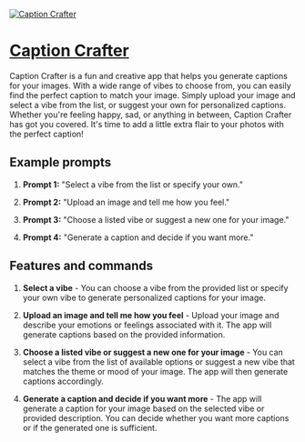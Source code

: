 [![Caption Crafter](https://files.oaiusercontent.com/file-4bTXvob6sQP6pNRrUhVkRONK?se=2123-10-17T22%3A22%3A45Z&sp=r&sv=2021-08-06&sr=b&rscc=max-age%3D31536000%2C%20immutable&rscd=attachment%3B%20filename%3D20e07012-66af-405a-9c07-acb101706891.png&sig=c6wFYywn6FPLYX9cc4Shcpg0qh837orgG7eSOFmwJVk%3D)](https://chat.openai.com/g/g-1Ez3nT6uP-caption-crafter)

# [Caption Crafter](https://chat.openai.com/g/g-1Ez3nT6uP-caption-crafter)

Caption Crafter is a fun and creative app that helps you generate captions for your images. With a wide range of vibes to choose from, you can easily find the perfect caption to match your image. Simply upload your image and select a vibe from the list, or suggest your own for personalized captions. Whether you're feeling happy, sad, or anything in between, Caption Crafter has got you covered. It's time to add a little extra flair to your photos with the perfect caption!

## Example prompts

1. **Prompt 1:** "Select a vibe from the list or specify your own."

2. **Prompt 2:** "Upload an image and tell me how you feel."

3. **Prompt 3:** "Choose a listed vibe or suggest a new one for your image."

4. **Prompt 4:** "Generate a caption and decide if you want more."

## Features and commands

1. **Select a vibe** - You can choose a vibe from the provided list or specify your own vibe to generate personalized captions for your image.

2. **Upload an image and tell me how you feel** - Upload your image and describe your emotions or feelings associated with it. The app will generate captions based on the provided information.

3. **Choose a listed vibe or suggest a new one for your image** - You can select a vibe from the list of available options or suggest a new vibe that matches the theme or mood of your image. The app will then generate captions accordingly.

4. **Generate a caption and decide if you want more** - The app will generate a caption for your image based on the selected vibe or provided description. You can decide whether you want more captions or if the generated one is sufficient.